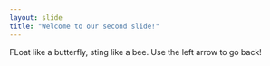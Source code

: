 ```yaml
---
layout: slide
title: "Welcome to our second slide!"
---
```

FLoat like a butterfly, sting like a bee.
Use the left arrow to go back!
